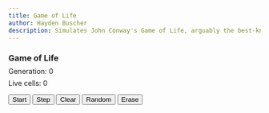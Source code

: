 ```yaml
---
title: Game of Life
author: Hayden Buscher
description: Simulates John Conway's Game of Life, arguably the best-known cellular automaton.
---
```


### Game of Life
<div class="margins"><canvas id="myCanvas" width="511" height="511" style="background-color:DarkGray"></canvas></div>
<p style="line-height:0px">Generation: <span id='genDisp'>0</span></p>
<p style="padding-top:1px">Live cells: <span id='liveDisp'>0</span></p>
<button id='toggleRun' type="button" onclick=toggleRun()>Start</button>
<button type="button" onclick=evolve()>Step</button>
<button type="button" onclick=clearCells()>Clear</button>
<button type="button" onclick=rand()>Random</button>
<button id='toolButton' type="button" onclick=toggle()>Erase</button><br>

<script type="text/javascript" src='js/life/life.js'></script>
